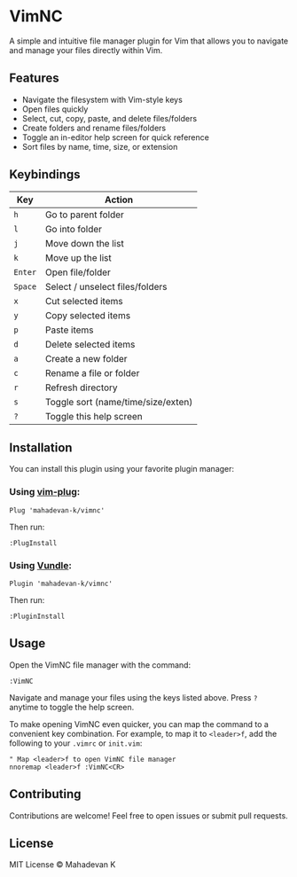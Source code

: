 # VimNC

A simple and intuitive file manager plugin for Vim that allows you to navigate and manage your files directly within Vim.

## Features

- Navigate the filesystem with Vim-style keys
- Open files quickly
- Select, cut, copy, paste, and delete files/folders
- Create folders and rename files/folders
- Toggle an in-editor help screen for quick reference
- Sort files by name, time, size, or extension

## Keybindings

  | Key        | Action                             |
  | ---------- | ---------------------------------- |
  | `h`        | Go to parent folder                |
  | `l`        | Go into folder                     |
  | `j`        | Move down the list                 |
  | `k`        | Move up the list                   |
  | `Enter`    | Open file/folder                   |
  | `Space`    | Select / unselect files/folders    |
  | `x`        | Cut selected items                 |
  | `y`        | Copy selected items                |
  | `p`        | Paste items                        |
  | `d`        | Delete selected items              |
  | `a`        | Create a new folder                |
  | `c`        | Rename a file or folder            |
  | `r`        | Refresh directory                  |
  | `s`        | Toggle sort (name/time/size/exten) |
  | `?`        | Toggle this help screen            |

## Installation

You can install this plugin using your favorite plugin manager:

### Using [vim-plug](https://github.com/junegunn/vim-plug):

    Plug 'mahadevan-k/vimnc'

Then run:

    :PlugInstall

### Using [Vundle](https://github.com/VundleVim/Vundle.vim):

    Plugin 'mahadevan-k/vimnc'

Then run:

    :PluginInstall

## Usage

Open the VimNC file manager with the command:

    :VimNC

Navigate and manage your files using the keys listed above. Press `?` anytime to toggle the help screen.

To make opening VimNC even quicker, you can map the command to a convenient key combination. For example, to map it to `<leader>f`, add the following to your `.vimrc` or `init.vim`:

```vim
" Map <leader>f to open VimNC file manager
nnoremap <leader>f :VimNC<CR>
```

## Contributing

Contributions are welcome! Feel free to open issues or submit pull requests.

## License

MIT License © Mahadevan K
